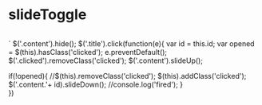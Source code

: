 # slideToggle

`    
`    
`    $('.content').hide();
$('.title').click(function(e){
  var id = this.id;
  var opened = $(this).hasClass('clicked');
  e.preventDefault();
  $('.clicked').removeClass('clicked');
  $('.content').slideUp();
               
  if(!opened){
    //$(this).removeClass('clicked');
    $(this).addClass('clicked');
    $('.content.'+ id).slideDown();
    //console.log('fired');
  }  
}) 